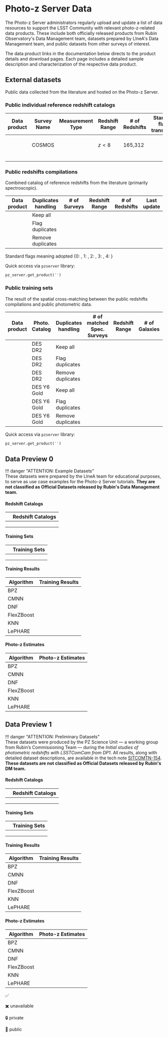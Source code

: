 # Photo-z Server Data 

The Photo-z Server administrators regularly upload and update a list of data resources to support the LSST Community with relevant photo-z-related data products. These include both officially released products from Rubin Observatory's Data Management team, datasets prepared by LIneA's Data Management team, and public datasets from other surveys of interest.   

The data product links in the documentation below directs to the product details and download pages. Each page includes a detailed sample description and characterization of the respective data product.  
 
## External datasets 

Public data collected from the literature and hosted on the Photo-z Server.

### Public individual reference redshift catalogs  

| Data product | Survey Name  | Measurement Type | Redshift Range | # of Redshifts| Standard flags translation | Reference   |  
|---           |---           |---               |---             |---            |---                         |---          |
|              | COSMOS       |                  | $z < 8$        |  165,312      |                            | [Khostovan et al. 2025](https://arxiv.org/abs/2503.00120) |
|              |              |                  |                |               |                            |             |
|              |              |                  |                |               |                            |             |
|              |              |                  |                |               |                            |             | 


### Public redshifts compilations 

Combined catalog of reference redshifts from the literature (primarily spectroscopic). 


| Data product | Duplicates handling | # of Surveys | Redshift Range | # of Redshifts | Last update | 
|---           |---                  |---           |---             |---             |---          |
|              | Keep all            |              |                |                |             |
|              | Flag duplicates     |              |                |                |             |
|              | Remove duplicates   |              |                |                |             |

Standard flags meaning adopted {0: , 1: , 2: , 3: , 4: } 

Quick access via `pzserver` library: 

```python
pz_server.get_product('') 
``` 

### Public training sets  

The result of the spatial cross-matching between the public redshifts compilations and public photometric data.   

| Data product | Photo. Catalog  | Duplicates handling | # of matched Spec. Surveys | Redshift Range | # of Galaxies | Last update | 
|---           | ---             | --                  |---                         |---             |---            |---          |             
|              | DES DR2         | Keep all            |                            |                |               |             |             
|              | DES DR2         | Flag duplicates     |                            |                |               |             |             
|              | DES DR2         | Remove duplicates   |                            |                |               |             |             
|              | DES Y6 Gold     | Keep all            |                            |                |               |             |             
|              | DES Y6 Gold     | Flag duplicates     |                            |                |               |             |             
|              | DES Y6 Gold     | Remove duplicates   |                            |                |               |             | 

Quick access via `pzserver` library: 

```python
pz_server.get_product('') 
``` 


## Data Preview 0


!!! danger "ATTENTION: Example Datasets"  
   These datasets were prepared by the LIneA team for educational purposes, to serve as use case examples for the Photo-z Server tutorials. **They are not classified as Official Datasets released by Rubin's Data Management team.**


#### Redshift Catalogs 

|       | Redshift Catalogs | 
|-------|-------------------|
|       |                   |
|       |                   | 
|       |                   | 

#### Training Sets 

|       | Training Sets    | 
|-------|------------------|
|       |                  |
|       |                  | 
|       |                  | 

#### Training Results 

| Algorithm  | Training Results | 
|------------|------------------|
| BPZ        |                  |
| CMNN       |                  | 
| DNF        |                  | 
| FlexZBoost |                  | 
| KNN        |                  | 
| LePHARE    |                  | 

#### Photo-z Estimates 

| Algorithm  | Photo-z Estimates | 
|------------|-------------------|
| BPZ        |                   |
| CMNN       |                   | 
| DNF        |                   | 
| FlexZBoost |                   | 
| KNN        |                   | 
| LePHARE    |                   | 



## Data Preview 1 


!!! danger "ATTENTION: Preliminary Datasets"  
    These datasets were produced by the PZ Science Unit — a working group from Rubin’s Commissioning Team — during the _Initial studies of photometric redshifts with LSSTComCam from DP1_. All results, along with detailed dataset descriptions, are available in the tech note [SITCOMTN-154](https://sitcomtn-154.lsst.io/). **These datasets are not classified as Official Datasets released by Rubin's DM team.**  

#### Redshift Catalogs 

|       | Redshift Catalogs | 
|-------|-------------------|
|       |                   |
|       |                   | 
|       |                   | 

#### Training Sets 

|       | Training Sets    | 
|-------|------------------|
|       |                  |
|       |                  | 
|       |                  | 

#### Training Results 

| Algorithm  | Training Results | 
|------------|------------------|
| BPZ        |                  |
| CMNN       |                  | 
| DNF        |                  | 
| FlexZBoost |                  | 
| KNN        |                  | 
| LePHARE    |                  | 

#### Photo-z Estimates 

| Algorithm  | Photo-z Estimates | 
|------------|-------------------|
| BPZ        |                   |
| CMNN       |                   | 
| DNF        |                   | 
| FlexZBoost |                   | 
| KNN        |                   | 
| LePHARE    |                   | 


  
:white_check_mark: 

:heavy_multiplication_x: unavailable 


:lock: private 

:busts_in_silhouette: public 



